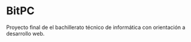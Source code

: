# BitPC
Proyecto final de el bachillerato técnico de informática con orientación a desarrollo web. 
